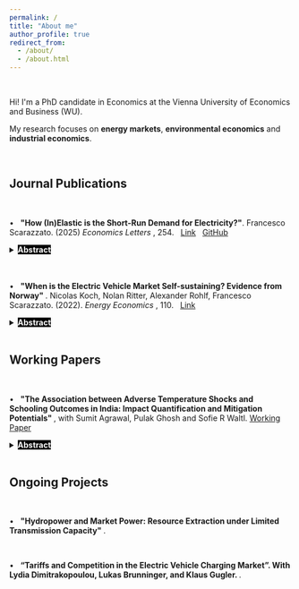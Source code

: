 ```yaml
---
permalink: /
title: "About me"
author_profile: true
redirect_from: 
  - /about/
  - /about.html
---
```

<style>
mark {
  background-color: black;
  color: white;
  text-decoration-color: white;
}

div {
  text-align: justify;
}

</style>

<br>

Hi! I'm a PhD candidate in Economics at the Vienna University of Economics and Business (WU). 

My research focuses on **energy markets**, **environmental economics** and **industrial economics**.

<br>


Journal Publications
------

<br>

&#x2022; &nbsp; <b> "How (In)Elastic is the Short-Run Demand for Electricity?"</b>. Francesco Scarazzato. (2025) <i> Economics Letters </i>, 254. &nbsp; [Link](https://doi.org/10.1016/j.econlet.2025.112453) &nbsp; [GitHub](https://github.com/fscarazzato/Short-RunElectricityDemand)

<details>

<summary> <mark><b> Abstract </b></mark> </summary>

<br>

<font size="3"> <i> This paper examines how the aggregate demand for electricity responds to changes in hourly wholesale market prices. I focus on a hydropower-rich country and use data on
imported wind energy and accumulated precipitation as instruments for price. Using data from Switzerland from 2016 to 2023, I find that both instruments have a strong and
significant price-depressing effect, and I estimate the price elasticity of aggregate demand to be -0.1. However, this responsiveness is entirely driven by the consumption of storage systems and power plants, while end-user demand remains perfectly inelastic to price fluctuations in the short-run. </i> </font>

</details>

<br>



<br>

&#x2022; &nbsp; <b> "When is the Electric Vehicle Market Self-sustaining? Evidence from Norway" </b>.
Nicolas Koch, Nolan Ritter, Alexander Rohlf, Francesco Scarazzato. (2022). <i> Energy Economics </i>, 110. &nbsp; <a href="https://doi.org/10.1016/j.eneco.2022.105991"> Link </a>

<details>

<summary> <mark><b> Abstract </b></mark> </summary>

<br>

<font size="3"> <i> This paper investigates whether the world’s most mature electric vehicle (EV) market in Norway has overcome critical mass constraints and can achieve sustainable long-term equilibria without subsidies. We estimate a structural model that allows for multiple equilibria emerging from the interdependence between EV demand and charging station supply. We first estimate the resulting indirect network effects using an instrumental variable approach. Then, we simulate long-term market outcomes for each of the 422 Norwegian municipalities. We find that almost 20% of all municipalities faced critical mass constraints in the earliest stage of the market. Half of them are effectively trapped in a zero-adoption equilibrium. However, in the maturing market, all municipalities have passed critical mass. Overall, about 60% of the Norwegian population now lives in municipalities with a high-adoption equilibrium, even if subsidies were removed. This suggests that critical mass constraints do no longer justify the provision of subsidies. </i> </font>

</details>

<br>


Working Papers
------



<br>

&#x2022; &nbsp; <b> "The Association between Adverse Temperature Shocks and Schooling Outcomes in India: Impact Quantification and Mitigation Potentials" </b>, 
with Sumit Agrawal, Pulak Ghosh and Sofie R Waltl. <a href="https://www.landecon.cam.ac.uk/sites/default/files/2025-10/CRERC_2025-06%20WP.pdf"> Working Paper </a>

<details>

<summary> <mark><b> Abstract </b></mark> </summary>

<br>

<font size="3"> <i> Does extreme heat adversely affect educational outcomes in India? We link results from the Indian Upper Primary Level Examination to local weather, air pollution, and vegetation data derived from remote sensing. Our four-year panel tracks student performance within the same schools while accounting for time-invariant characteristics. Both
cumulative heat during the school year and higher temperatures during exams significantly reduce performance. Even under the most optimistic RCP scenario, a constant
temperature increase would, ceteris paribus, lower pass rates by 3%, implying substantial human capital losses. Effect sizes peak when maximum temperatures exceed 40°C and are
similar for general measures of thermal comfort combining heat and humidity. Students in poorer areas, especially the urban poor, are most vulnerable, and newer or non-centrally
managed schools may require retrofitting. Vegetation near schools mitigates heat impacts but not sufficiently to offset future risks. </i> </font>

</details>

<br>



Ongoing Projects
------

<br>


&#x2022; &nbsp; <b> "Hydropower and Market Power: Resource Extraction under Limited Transmission Capacity" </b>.

<br>


&#x2022; &nbsp; <b> “Tariffs and Competition in the Electric Vehicle Charging Market”. With Lydia Dimitrakopoulou, Lukas
Brunninger, and Klaus Gugler. </b>.